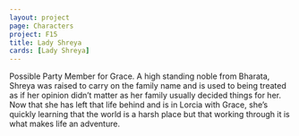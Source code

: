 ```yaml
---
layout: project
page: Characters
project: F15
title: Lady Shreya
cards: [Lady Shreya]
---
```

Possible Party Member for Grace. A high standing noble from Bharata, Shreya was raised to carry on the family name and is used to being treated as if her opinion didn’t matter as her family usually decided things for her. Now that she has left that life behind and is in Lorcia with Grace, she’s quickly learning that the world is a harsh place but that working through it is what makes life an adventure.
